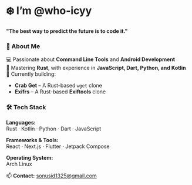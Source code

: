# ❄️ I’m @who-icyy  

**"The best way to predict the future is to code it."**  

### 🚀 About Me  
💻 Passionate about **Command Line Tools** and **Android Development**  
🦀 Mastering **Rust**, with experience in **JavaScript, Dart, Python, and Kotlin**  
🔐 Currently building:  
- **Crab Get** – A Rust-based `wget` clone  
- **Exifrs** – A Rust-based **Exiftools** clone  

### 🛠️ Tech Stack  
**Languages:**  
Rust · Kotlin · Python · Dart · JavaScript  

**Frameworks & Tools:**  
React · Next.js · Flutter · Jetpack Compose  

**Operating System:**  
Arch Linux  

📫 **Contact:** [sonusid1325@gmail.com](mailto:sonusid1325@gmail.com)  
